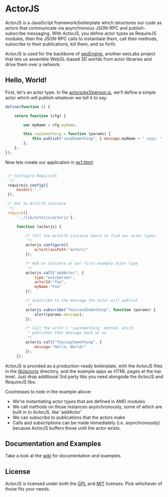 ActorJS
=======

ActorJS is a JavaScript framework/boilerplate which structures our code as actors that communicate via asynchronous JSON-RPC and publish-subscribe messaging.
With ActorJS, you define actor types as RequireJS modules, then fire JSON-RPC calls to instantiate them, call their methods,
subscribe to their publications, kill them, and so forth.

ActorJS is used for the backbone of [xeoEngine](https://github.com/xeolabs/xeoEngine), another xeoLabs project that lets us
assemble WebGL-based 3D worlds from actor libraries and drive them over a network.

## Hello, World!

First, let's an actor type. In file [actors/ex1/person.js](actors/ex1/person.js), we'll define a simple actor
which will publish whatever we tell it to say:

```javascript
define(function () {

    return function (cfg) {

        var myName = cfg.myName;

        this.saySomething = function (params) {
            this.publish("saidSomething", { message:myName + " says: " + params.message });
        };
    };
});
```

Now lets create our application in [ex1.html](ex1.html):

```javascript

 /* Configure RequireJS
  */
 requirejs.config({
     baseUrl:"."
 });

 /* Get an ActorJS instance
  */
 require([
     '../lib/actorjs/actorjs'],

     function (actorjs) {

         /* Tell the ActorJS instance where to find our actor types
          */
         actorjs.configure({
             actorClassPath:"actors/"
         });

         /* Add an instance of our first example actor type
          */
         actorjs.call("addActor", {
             type:"ex1/person",
             actorId:"foo",
             myName:"Foo"
         });

         /* Subscribe to the message the actor will publish
          */
         actorjs.subscribe("foo/saidSomething", function (params) {
             alert(params.message);
         });

         /* Call the actor's 'saySomething' method, which
          * publishes that message back at us
          */
         actorjs.call("foo/saySomething", {
             message:"Hello, World!"
         });
     });
```

ActorJS is provided as a production-ready boilerplate, with the ActorJS files in the [lib/actorjs](lib/actorjs) directory, and the
 example apps as HTML pages at the top level. Just drop additional 3rd party libs you need alongside the ActorJS and RequireJS libs.

Coolnesses to note in the example above:
 * We're instantiating actor types that are defined in AMD modules
 * We call methods on those instances asynchronously, some of which are built in to ActorJS, like 'addActor'
 * We can subscribe to publications that the actors make
 * Calls and subscriptions can be made immediately (i.e. asynchronously) because ActorJS buffers those until the actor exists.

## Documentation and Examples
Take a look at the [wiki](https://github.com/xeolabs/actorjs/wiki) for documentation and examples.

## License
ActorJS is licensed under both the [GPL](https://github.com/xeolabs/actorjs/blob/master/licenses/GPL_LICENSE.txt)
and [MIT](https://github.com/xeolabs/actorjs/blob/master/licenses/MIT_LICENSE.txt) licenses. Pick whichever of those fits your needs.
